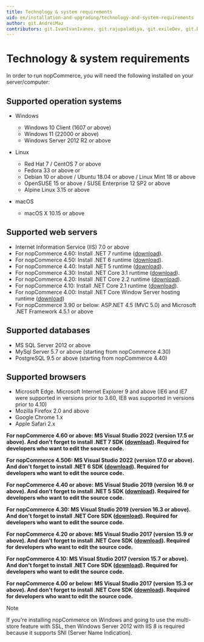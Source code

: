 ```yaml
---
title: Technology & system requirements
uid: en/installation-and-upgrading/technology-and-system-requirements
author: git.AndreiMaz
contributors: git.IvanIvanIvanov, git.rajupaladiya, git.exileDev, git.DmitriyKulagin, git.skoshelev
---
```


# Technology & system requirements

In order to run nopCommerce, you will need the following installed on your server/computer:

## Supported operation systems

* Windows
  * Windows 10 Client (1607 or above)
  * Windows 11 (22000 or above)
  * Windows Server 2012 R2 or above

* Linux
  * Red Hat 7 / CentOS 7 or above
  * Fedora 33 or above or
  * Debian 10 or above / Ubuntu 18.04 or above / Linux Mint 18 or above
  * OpenSUSE 15 or above / SUSE Enterprise 12 SP2 or above
  * Alpine Linux 3.15 or above

* macOS
  * macOS X 10.15 or above

## Supported web servers

* Internet Information Service (IIS) 7.0 or above
* For nopCommerce 4.60: Install .NET 7 runtime ([download](https://dotnet.microsoft.com/en-us/download/dotnet/thank-you/runtime-aspnetcore-7.0.1-windows-x64-installer)).
* For nopCommerce 4.50: Install .NET 6 runtime ([download](https://dotnet.microsoft.com/en-us/download/dotnet/thank-you/runtime-aspnetcore-6.0.1-windows-hosting-bundle-installer)).
* For nopCommerce 4.40: Install .NET 5 runtime ([download](https://dotnet.microsoft.com/download/dotnet/thank-you/runtime-aspnetcore-5.0.3-windows-hosting-bundle-installer)).
* For nopCommerce 4.30: Install .NET Core 3.1 runtime ([download](https://dotnet.microsoft.com/download/dotnet-core/thank-you/runtime-aspnetcore-3.1.3-windows-hosting-bundle-installer)).
* For nopCommerce 4.20: Install .NET Core 2.2 runtime ([download](https://dotnet.microsoft.com/download)).
* For nopCommerce 4.10: Install .NET Core 2.1 runtime ([download](https://dotnet.microsoft.com/download)).
* For nopCommerce 4.00: Install .NET Core Window Server hosting runtime ([download](https://dotnet.microsoft.com/download))
* For nopCommerce 3.90 or below: ASP.NET 4.5 (MVC 5.0) and Microsoft .NET Framework 4.5.1 or above

## Supported databases

* MS SQL Server 2012 or above
* MySql Server 5.7 or above (starting from nopCommerce 4.30)
* PostgreSQL 9.5 or above (starting from nopCommerce 4.40)

## Supported browsers

* Microsoft Edge. Microsoft Internet Explorer 9 and above (IE6 and IE7 were supported in versions prior to 3.60, IE8 was supported in versions prior to 4.10)
* Mozilla Firefox 2.0 and above
* Google Chrome 1.x
* Apple Safari 2.x

**For nopCommerce 4.60 or above: MS Visual Studio 2022 (version 17.5 or above). And don't forget to install .NET 7 SDK ([download](https://dotnet.microsoft.com/en-us/download/dotnet/thank-you/sdk-7.0.201-windows-x64-installer)). Required for developers who want to edit the source code.**

**For nopCommerce 4.506: MS Visual Studio 2022 (version 17.0 or above). And don't forget to install .NET 6 SDK ([download](https://dotnet.microsoft.com/en-us/download/dotnet/thank-you/sdk-6.0.406-windows-x64-installer)). Required for developers who want to edit the source code.**

**For nopCommerce 4.40 or above: MS Visual Studio 2019 (version 16.9 or above). And don't forget to install .NET 5 SDK ([download](https://dotnet.microsoft.com/download/dotnet/thank-you/sdk-5.0.408-windows-x64-installer)). Required for developers who want to edit the source code.**

**For nopCommerce 4.30: MS Visual Studio 2019 (version 16.3 or above). And don't forget to install .NET Core SDK ([download](https://dotnet.microsoft.com/download/dotnet-core/thank-you/sdk-3.1.426-windows-x64-installer)). Required for developers who want to edit the source code.**

**For nopCommerce 4.20 or above: MS Visual Studio 2017 (version 15.9 or above). And don't forget to install .NET Core SDK ([download](https://dotnet.microsoft.com/download)). Required for developers who want to edit the source code.**

**For nopCommerce 4.10: MS Visual Studio 2017 (version 15.7 or above). And don't forget to install .NET Core SDK ([download](https://dotnet.microsoft.com/download)). Required for developers who want to edit the source code.**

**For nopCommerce 4.00 or below: MS Visual Studio 2017 (version 15.3 or above). And don't forget to install .NET Core SDK ([download](https://dotnet.microsoft.com/download)). Required for developers who want to edit the source code.**

> [!NOTE]
> If you're installing nopCommerce on Windows and going to use the multi-store feature with SSL, then Windows Server 2012 with IIS 8 is required because it supports SNI (Server Name Indication).

